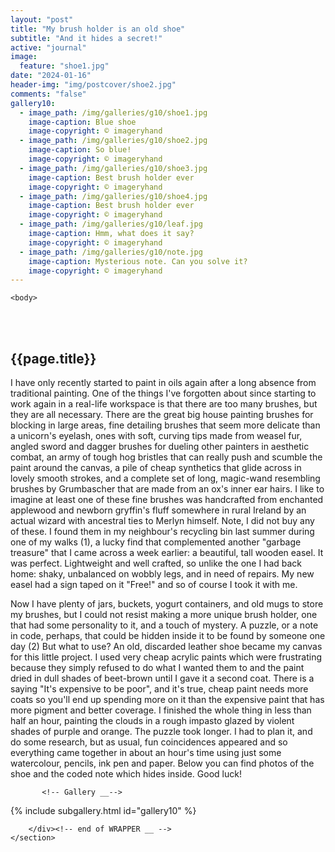 ```yaml
---
layout: "post"
title: "My brush holder is an old shoe"
subtitle: "And it hides a secret!"
active: "journal"
image:
  feature: "shoe1.jpg"
date: "2024-01-16"
header-img: "img/postcover/shoe2.jpg"
comments: "false"
gallery10: 
  - image_path: /img/galleries/g10/shoe1.jpg
    image-caption: Blue shoe
    image-copyright: © imageryhand
  - image_path: /img/galleries/g10/shoe2.jpg
    image-caption: So blue!
    image-copyright: © imageryhand
  - image_path: /img/galleries/g10/shoe3.jpg
    image-caption: Best brush holder ever
    image-copyright: © imageryhand
  - image_path: /img/galleries/g10/shoe4.jpg
    image-caption: Best brush holder ever
    image-copyright: © imageryhand
  - image_path: /img/galleries/g10/leaf.jpg
    image-caption: Hmm, what does it say?
    image-copyright: © imageryhand
  - image_path: /img/galleries/g10/note.jpg
    image-caption: Mysterious note. Can you solve it?
    image-copyright: © imageryhand
---
```



<html class="no-js" lang="en">
<head>
	<meta content="charset=utf-8">
</head>

    <body>

<section id="content" role="main">
		<div class="wrapper">
	<br><br>
			<h2>{{page.title}}</h2>

<p> I have only recently started to paint in oils again after a long absence from traditional painting. One of the things I've forgotten about since starting to work again in a real-life workspace is that there are too many brushes, but they are all necessary.
There are the great big house painting brushes for blocking in large areas, fine detailing brushes that seem more delicate than a unicorn's eyelash, ones with soft, curving tips made from weasel fur, angled sword and dagger brushes for dueling other painters in aesthetic combat, an army of tough hog bristles that can really push and scumble the paint around the canvas, a pile of cheap synthetics that glide across in lovely smooth strokes, and a complete set of long, magic-wand resembling brushes by Grumbascher that are made from an ox's inner ear hairs. I like to imagine at least one of these fine brushes was handcrafted from enchanted applewood and newborn gryffin's fluff somewhere in rural Ireland by an actual wizard with ancestral ties to Merlyn himself. Note, I did not buy any of these. I found them in my neighbour's recycling bin last summer during one of my walks (1), a lucky find that complemented another "garbage treasure" that I came across a week earlier: a beautiful, tall wooden easel. It was perfect. Lightweight and well crafted, so unlike the one I had back home: shaky, unbalanced on wobbly legs, and in need of repairs. My new easel had a sign taped on it "Free!" and so of course I took it with me. 
</p>

<p> Now I have plenty of jars, buckets, yogurt containers, and old mugs to store my brushes, but I could not resist making a more unique brush holder, one that had some personality to it, and a touch of mystery. A puzzle, or a note in code, perhaps, that could be hidden inside it to be found by someone one day (2) But what to use? An old, discarded leather shoe became my canvas for this little project. I used very cheap acrylic paints which were frustrating because they simply refused to do what I wanted them to and the paint dried in dull shades of beet-brown until I gave it a second coat. There is a saying "It's expensive to be poor", and it's true, cheap paint needs more coats so you'll end up spending more on it than the expensive paint that has more pigment and better coverage. I finished the whole thing in less than half an hour, painting the clouds in a rough impasto glazed by violent shades of purple and orange. The puzzle took longer. I had to plan it, and do some research, but as usual, fun coincidences appeared and so everything came together in about an hour's time using just some watercolour, pencils, ink pen and paper. Below you can find photos of the shoe and the coded note which hides inside. Good luck!  </p>


           <!-- Gallery __-->
			
{% include subgallery.html id="gallery10" %}

<!-- end of GALLERY __ -->

		</div><!-- end of WRAPPER __ -->
	</section>





